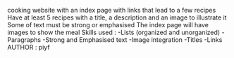 cooking website with an index page with links that lead to a few recipes
Have at least 5 recipes with a title, a description and an image to illustrate it
Some of text must be strong or emphasised
The index page will have images to show the meal 
Skills used :
-Lists (organized and unorganized)
-Paragraphs
-Strong and Emphasised text
-Image integration
-Titles
-Links
AUTHOR : piyf

